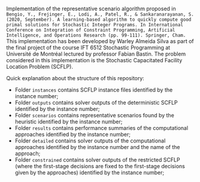 Implementation of the representative scenario algorithm proposed in ``Bengio, Y., Frejinger, E., Lodi, A., Patel, R., & Sankaranarayanan, S. (2020, September). A learning-based algorithm to quickly compute good primal solutions for Stochastic Integer Programs. In International Conference on Integration of Constraint Programming, Artificial Intelligence, and Operations Research (pp. 99-111). Springer, Cham.``
This implementation has been developed by Warley Almeida Silva as part of the final project of the course IFT 6512 Stochastic Programming at Université de Montréal lectured by professor Fabian Bastin. The problem considered in this implementation is the Stochastic Capacitated Facility Location Problem (SCFLP).


Quick explanation about the structure of this repository:
- Folder ``instances`` contains SCFLP instance files identified by the instance number;
- Folder ``outputs`` contains solver outputs of the deterministic SCFLP identified by the instance number;
- Folder ``scenarios`` contains representative scenarios found by the heuristic identified by the instance number;
- Folder ``results`` contains performance summaries of the computational approaches identified by the instance number;
- Folder ``detailed`` contains solver outputs of the computational approaches identified by the instance number and the name of the approach;
- Folder ``constrained`` contains solver outputs of the restricted SCFLP (where the first-stage decisions are fixed to the first-stage decisions given by the approaches) identified by the instance number;